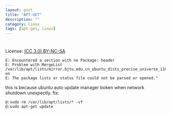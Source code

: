 ```yaml
---
layout: post
title: "APT-GET"
description: ""
category: linux
tags: [apt-get, linux]
---
```

#
License: [(CC 3.0) BY-NC-SA](http://creativecommons.org/licenses/by-nc-sa/3.0/)

    E: Encountered a section with no Package: header
    E: Problem with MergeList /var/lib/apt/lists/mirror.bjtu.edu.cn_ubuntu_dists_precise_universe_i18n_Translation-en
    E: The package lists or status file could not be parsed or opened."

this is because ubuntu auto update manager boken when network shutdown unexpectly. fix:

    @:sudo rm /var/lib/apt/lists/* -vf
    @:sudo apt-get update
